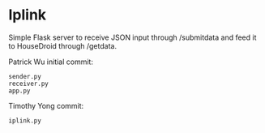 Iplink
======

Simple Flask server to receive JSON input through /submitdata and feed it to HouseDroid through /getdata.

Patrick Wu initial commit:

    sender.py
    receiver.py
    app.py

Timothy Yong commit:

    iplink.py

